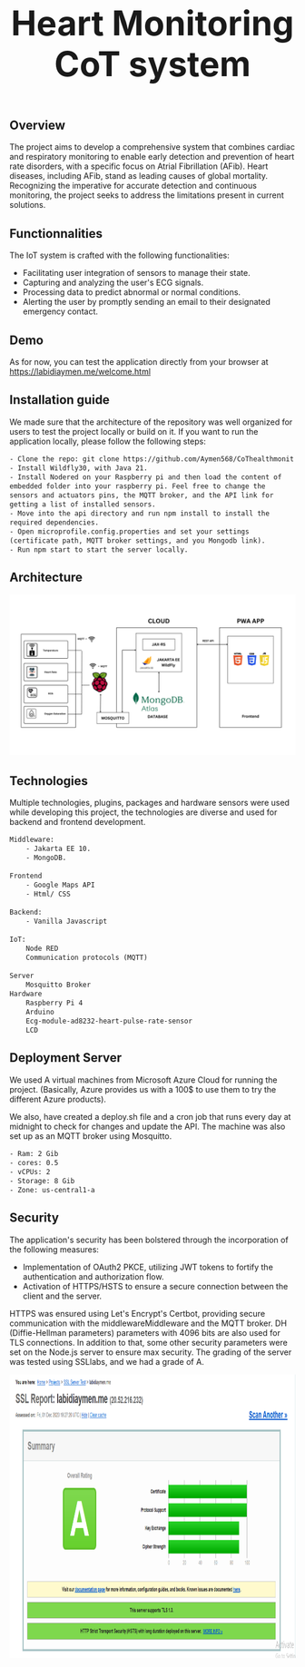 
# <p align="center" style="font-size: 60px;"><strong>Heart Monitoring CoT system</strong> </p>

## Overview

The project aims to develop a comprehensive system that combines cardiac and respiratory monitoring to enable early detection and prevention of heart rate disorders, with a specific focus on Atrial Fibrillation (AFib). Heart diseases, including AFib, stand as leading causes of global mortality. Recognizing the imperative for accurate detection and continuous monitoring, the project seeks to address the limitations present in current solutions.
## Functionnalities
The IoT system is crafted with the following functionalities:

- Facilitating user integration of sensors to manage their state.
- Capturing and analyzing the user's ECG signals.
- Processing data to predict abnormal or normal conditions.
- Alerting the user by promptly sending an email to their designated emergency contact.
## Demo
As for now, you can test the application directly from your browser at https://labidiaymen.me/welcome.html
## Installation guide

We made sure that the architecture of the repository was well organized for users to test the project locally or build on it. If you want to run the application locally, please follow the following steps:

    - Clone the repo: git clone https://github.com/Aymen568/CoThealthmonit
    - Install Wildfly30, with Java 21.
    - Install Nodered on your Raspberry pi and then load the content of embedded folder into your raspberry pi. Feel free to change the sensors and actuators pins, the MQTT broker, and the API link for getting a list of installed sensors.
    - Move into the api directory and run npm install to install the required dependencies.
    - Open microprofile.config.properties and set your settings (certificate path, MQTT broker settings, and you Mongodb link).
    - Run npm start to start the server locally.
    
## Architecture
<div align="center">
  <img src="/docs/media/archi(1).png" alt="architecture" >
</div>

## Technologies
Multiple technologies, plugins, packages and hardware sensors were used while developing this project, the technologies are diverse and used for backend and frontend development.

    Middleware:
        - Jakarta EE 10.
        - MongoDB.

    Frontend
        - Google Maps API
        - Html/ CSS
    
    Backend:
        - Vanilla Javascript

    IoT:
        Node RED
        Communication protocols (MQTT)

    Server
        Mosquitto Broker
    Hardware
        Raspberry Pi 4
        Arduino
        Ecg-module-ad8232-heart-pulse-rate-sensor
        LCD

## Deployment Server

We used A virtual machines from Microsoft Azure Cloud for running the project. (Basically, Azure provides us with a 100$ to use them to try the different Azure products).

We also, have created a deploy.sh file and a cron job that runs every day at midnight to check for changes and update the API. The machine was also set up as an MQTT broker using Mosquitto. 

    - Ram: 2 Gib
    - cores: 0.5
    - vCPUs: 2
    - Storage: 8 Gib
    - Zone: us-central1-a

## Security

The application's security has been bolstered through the incorporation of the following measures:

- Implementation of OAuth2 PKCE, utilizing JWT tokens to fortify the authentication and authorization flow.
- Activation of HTTPS/HSTS to ensure a secure connection between the client and the server.

HTTPS was ensured using Let's Encrypt's Certbot, providing secure communication with the middlewareMiddleware and the MQTT broker. DH (Diffie-Hellman parameters) parameters with 4096 bits are also used for TLS connections. In addition to that, some other security parameters were set on the Node.js server to ensure max security. The grading of the server was tested using SSLlabs, and we had a grade of A.
<div align="center">
  <img src="/docs/media/certificate.png" alt="architecture" height="500">
</div>
